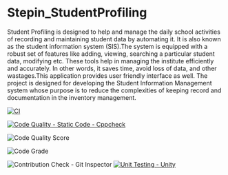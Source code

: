 # Stepin_StudentProfiling

Student Profiling is designed to help and manage the daily school activities of recording and maintaining student data by automating it. It is also known as the student information system (SIS).The system is equipped with a robust set of features like adding, viewing, searching a particular student data, modifying etc. These tools help in managing the institute efficiently and accurately. In other words, it saves time, avoid loss of data, and other wastages.This application provides user friendly interface as well. The project is designed for developing the Student Information Management system whose purpose is to reduce the complexities of keeping record and documentation in the inventory management.

[![CI](https://github.com/saurabhk-09/Stepin_StudentProfiling/actions/workflows/main.yml/badge.svg)](https://github.com/saurabhk-09/Stepin_StudentProfiling/actions/workflows/main.yml)

[![Code Quality - Static Code - Cppcheck](https://github.com/saurabhk-09/Stepin_StudentProfiling/actions/workflows/cppcheck.yml/badge.svg)](https://github.com/saurabhk-09/Stepin_StudentProfiling/actions/workflows/cppcheck.yml)

![Code Quality Score](https://www.code-inspector.com/project/27778/score/svg)

![Code Grade](https://www.code-inspector.com/project/27778/status/svg)

![Contribution Check - Git Inspector](https://github.com/saurabhk-09/Stepin_StudentProfiling/actions/workflows/gitinspector.yml/badge.svg)
[![Unit Testing - Unity](https://github.com/saurabhk-09/Stepin_StudentProfiling/actions/workflows/unity.yml/badge.svg)](https://github.com/saurabhk-09/Stepin_StudentProfiling/actions/workflows/unity.yml)
